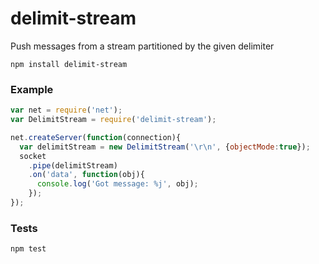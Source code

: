 # delimit-stream
Push messages from a stream partitioned by the given delimiter

```
npm install delimit-stream
```

### Example
```js
var net = require('net');
var DelimitStream = require('delimit-stream');

net.createServer(function(connection){
  var delimitStream = new DelimitStream('\r\n', {objectMode:true});
  socket
    .pipe(delimitStream)
    .on('data', function(obj){
      console.log('Got message: %j', obj);
    });
});
```

### Tests
```
npm test
```